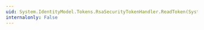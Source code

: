 ```yaml
---
uid: System.IdentityModel.Tokens.RsaSecurityTokenHandler.ReadToken(System.Xml.XmlReader)
internalonly: False
---
```

